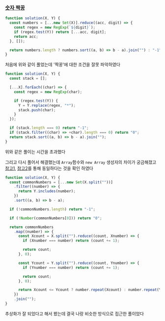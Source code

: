 ### [숫자 짝꿍](https://school.programmers.co.kr/learn/courses/30/lessons/131128)

```js
function solution(X, Y) {
  const numbers = [...new Set(X)].reduce((acc, digit) => {
    const regex = new RegExp(`${digit}`);
    if (regex.test(Y)) return [...acc, digit];
    return acc;
  }, []);

  return numbers.length ? numbers.sort((a, b) => b - a).join("") : "-1";
}
```

처음에 위와 같이 풀었는데 '짝꿍'에 대한 조건을 잘못 파악하였다

```js
function solution(X, Y) {
  const stack = [];

  [...X].forEach((char) => {
    const regex = new RegExp(char);

    if (regex.test(Y)) {
      Y = Y.replace(regex, "*");
      stack.push(char);
    }
  });

  if (stack.length === 0) return "-1";
  if (stack.filter((char) => +char).length === 0) return "0";
  return stack.sort((a, b) => b - a).join("");
}
```

위와 같은 풀이는 시간을 초과했다

그리고 다시 풀어서 해결했는데 `Array`함수와 `new Array` 생성자의 차이가 궁금해졌고 [참고1](https://262.ecma-international.org/5.1/#sec-15.4.1), [참고2](https://www.designcise.com/web/tutorial/are-there-any-differences-between-using-array-and-new-array-in-javascript)를 통해 동일하다는 것을 확인 하였다

```js
function solution(X, Y) {
  const commonNumbers = [...new Set(X.split(""))]
    .filter((number) => {
      return Y.includes(number);
    })
    .sort((a, b) => b - a);

  if (!commonNumbers.length) return "-1";

  if (!Number(commonNumbers[0])) return "0";

  return commonNumbers
    .map((number) => {
      const Xcount = X.split("").reduce((count, Xnumber) => {
        if (Xnumber === number) return (count += 1);

        return count;
      }, 0);

      const Ycount = Y.split("").reduce((count, Ynumber) => {
        if (Ynumber === number) return (count += 1);

        return count;
      }, 0);

      return Xcount <= Ycount ? number.repeat(Xcount) : number.repeat(Ycount);
    })
    .join("");
}
```

추상화가 잘 되었다고 해서 봤는데 결국 나랑 비슷한 방식으로 접근한 풀이었다
